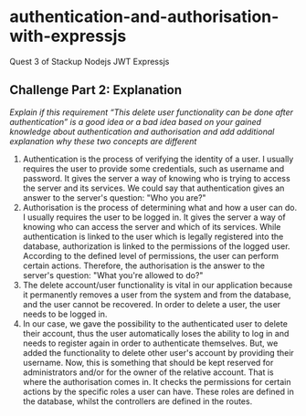 # authentication-and-authorisation-with-expressjs
Quest 3  of Stackup Nodejs JWT Expressjs

## Challenge Part 2: Explanation

_Explain if this requirement “This delete user functionality can be done after authentication” is a good idea or a bad idea based on your gained knowledge about authentication and authorisation and add additional explanation why these two concepts are different_


1. Authentication is the process of verifying the identity of a user. I usually requires the user to provide some credentials, such as username and password. It gives the server a way of knowing who is trying to access the server and its services. We could say that authentication gives an answer to the server's question: "Who you are?"
2. Authorisation is the process of determining what and how a user can do. I usually requires the user to be logged in. It gives the server a way of knowing who can access the server and which of its services. While authentication is linked to the user which is legally registered into the database, authorization is linked to the permissions of the logged user. According to the defined level of permissions, the user can perform certain actions. Therefore, the authorisation is the answer to the server's question: "What you're allowed to do?"
3. The delete account/user functionality is vital in our application because it permanently removes a user from the system and from the database, and the user cannot be recovered. In order to delete a user, the user needs to be logged in.
4. In our case, we gave the possibility to the authenticated user to delete their account, thus the user automatically loses the ability to log in and needs to register again in order to authenticate themselves. But, we added the functionality to delete other user's account by providing their username. Now, this is something that should be kept reserved for administrators and/or for the owner of the relative account. That is where the authorisation comes in. It checks the permissions for certain actions by the specific roles a user can have. These roles are defined in the database, whilst the controllers are defined in the routes.